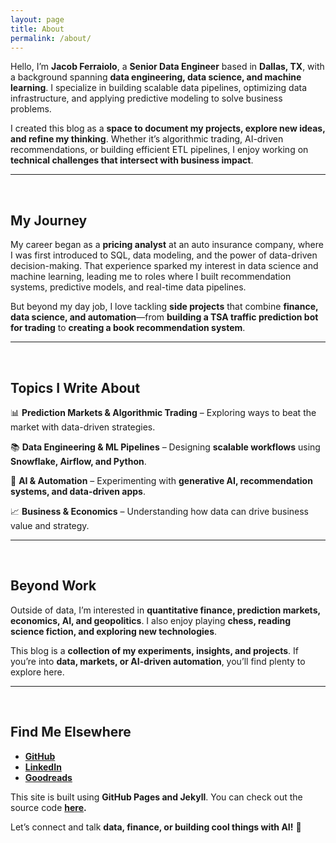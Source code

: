 ```yaml
---
layout: page
title: About
permalink: /about/
---
```


Hello, I’m **Jacob Ferraiolo**, a **Senior Data Engineer** based in **Dallas, TX**, with a background spanning **data engineering, data science, and machine learning**. I specialize in building scalable data pipelines, optimizing data infrastructure, and applying predictive modeling to solve business problems.

I created this blog as a **space to document my projects, explore new ideas, and refine my thinking**. Whether it’s algorithmic trading, AI-driven recommendations, or building efficient ETL pipelines, I enjoy working on **technical challenges that intersect with business impact**.

---

<br>

## My Journey
My career began as a **pricing analyst** at an auto insurance company, where I was first introduced to SQL, data modeling, and the power of data-driven decision-making. That experience sparked my interest in data science and machine learning, leading me to roles where I built recommendation systems, predictive models, and real-time data pipelines.

But beyond my day job, I love tackling **side projects** that combine **finance, data science, and automation**—from **building a TSA traffic prediction bot for trading** to **creating a book recommendation system**.

---

<br>

## Topics I Write About
📊 **Prediction Markets & Algorithmic Trading** – Exploring ways to beat the market with data-driven strategies.  

📚 **Data Engineering & ML Pipelines** – Designing **scalable workflows** using **Snowflake, Airflow, and Python**.  

🤖 **AI & Automation** – Experimenting with **generative AI, recommendation systems, and data-driven apps**.  

📈 **Business & Economics** – Understanding how data can drive business value and strategy.  

---

<br>

## Beyond Work
Outside of data, I’m interested in **quantitative finance, prediction markets, economics, AI, and geopolitics**. I also enjoy playing **chess, reading science fiction, and exploring new technologies**.

This blog is a **collection of my experiments, insights, and projects**. If you’re into **data, markets, or AI-driven automation**, you’ll find plenty to explore here.

---

<br>

## Find Me Elsewhere
- **[GitHub](https://github.com/ferraijv)**
- **[LinkedIn](https://www.linkedin.com/in/jacob-ferraiolo/)**
- **[Goodreads](https://www.goodreads.com/user/show/9979713-jacob-ferraiolo)**

This site is built using **GitHub Pages and Jekyll**. You can check out the source code **[here](https://github.com/ferraijv/ferraijv.github.io).**

Let’s connect and talk **data, finance, or building cool things with AI!** 🚀
